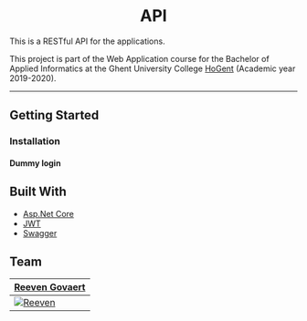 

<h1 align="center">API</h1>


This is a RESTful API for the applications.

This project is part of the Web Application course for the Bachelor of Applied Informatics at the Ghent University College [HoGent](https://www.hogent.be/en/) (Academic year 2019-2020).

---

## Getting Started

### Installation

#### Dummy login

## Built With

- [Asp.Net Core](https://dotnet.microsoft.com/apps/aspnet)
- [JWT](https://jwt.io)
- [Swagger](https://swagger.io/)


## Team
| <a href="https://github.com/reeveng" target="_blank">**Reeven Govaert**</a> | 
| --- | 
| [![Reeven](https://avatars3.githubusercontent.com/u/36441093?s=200)](https://github.com/reeveng)|

